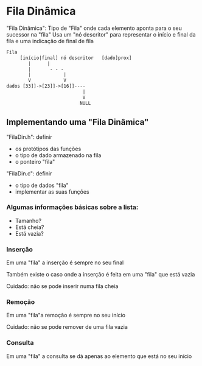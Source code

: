# Fila Dinâmica

"Fila Dinâmica":
Tipo de "Fila" onde cada elemento
aponta para o seu sucessor na "fila"
Usa um "nó descritor" para representar
o início e final da fila e uma
indicação de final de fila

```txt
Fila
     [início|final] nó descritor   [dado]prox]
        |      |
        |       - - -
        |            |
        V            V
dados [33]]->[23]]->[16]]----
                            |
                            V
                           NULL
```

## Implementando uma "Fila Dinâmica"

"FilaDin.h": definir
- os protótipos das funções
- o tipo de dado armazenado na fila
- o ponteiro "fila"

"FilaDin.c": definir
- o tipo de dados "fila"
- implementar as suas funções

### Algumas informações básicas sobre a lista:
- Tamanho?
- Está cheia?
- Está vazia?

### Inserção

Em uma "fila" a inserção é sempre no seu final

Também existe o caso onde a inserção é feita
em uma "fila" que está vazia

Cuidado: não se pode inserir numa fila cheia

### Remoção

Em uma "fila"a remoção é sempre no seu início

Cuidado: não se pode remover de uma fila vazia

### Consulta

Em uma "fila" a consulta se dá apenas
ao elemento que está no seu início